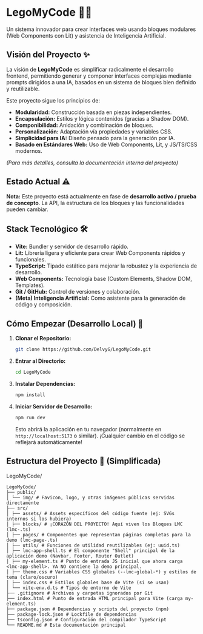 # LegoMyCode 🧱🤖

Un sistema innovador para crear interfaces web usando bloques modulares (Web Components con Lit) y asistencia de Inteligencia Artificial.

## Visión del Proyecto ✨

La visión de **LegoMyCode** es simplificar radicalmente el desarrollo frontend, permitiendo generar y componer interfaces complejas mediante prompts dirigidos a una IA, basados en un sistema de bloques bien definido y reutilizable.

Este proyecto sigue los principios de:

*   **Modularidad:** Construcción basada en piezas independientes.
*   **Encapsulación:** Estilos y lógica contenidos (gracias a Shadow DOM).
*   **Componibilidad:** Anidación y combinación de bloques.
*   **Personalización:** Adaptación vía propiedades y variables CSS.
*   **Simplicidad para IA:** Diseño pensado para la generación por IA.
*   **Basado en Estándares Web:** Uso de Web Components, Lit, y JS/TS/CSS modernos.

_(Para más detalles, consulta la documentación interna del proyecto)_

## Estado Actual ⚠️

**Nota:** Este proyecto está actualmente en fase de **desarrollo activo / prueba de concepto**. La API, la estructura de los bloques y las funcionalidades pueden cambiar.

## Stack Tecnológico 🛠️

*   **Vite:** Bundler y servidor de desarrollo rápido.
*   **Lit:** Librería ligera y eficiente para crear Web Components rápidos y funcionales.
*   **TypeScript:** Tipado estático para mejorar la robustez y la experiencia de desarrollo.
*   **Web Components:** Tecnología base (Custom Elements, Shadow DOM, Templates).
*   **Git / GitHub:** Control de versiones y colaboración.
*   **(Meta) Inteligencia Artificial:** Como asistente para la generación de código y composición.

## Cómo Empezar (Desarrollo Local) 🚀

1.  **Clonar el Repositorio:**
    ```bash
    git clone https://github.com/DelvyG/LegoMyCode.git
    ```
2.  **Entrar al Directorio:**
    ```bash
    cd LegoMyCode
    ```
3.  **Instalar Dependencias:**
    ```bash
    npm install
    ```
4.  **Iniciar Servidor de Desarrollo:**
    ```bash
    npm run dev
    ```
    Esto abrirá la aplicación en tu navegador (normalmente en `http://localhost:5173` o similar). ¡Cualquier cambio en el código se reflejará automáticamente!

## Estructura del Proyecto 📁 (Simplificada)

LegoMyCode/

```text
LegoMyCode/
├── public/
│ └── img/ # Favicon, logo, y otras imágenes públicas servidas directamente
├── src/
│ ├── assets/ # Assets específicos del código fuente (ej: SVGs internos si los hubiera)
│ ├── blocks/ # ¡CORAZÓN DEL PROYECTO! Aquí viven los Bloques LMC (lmc-.ts)
│ ├── pages/ # Componentes que representan páginas completas para la demo (lmc-page-.ts)
│ ├── utils/ # Funciones de utilidad reutilizables (ej: uuid.ts)
│ ├── lmc-app-shell.ts # El componente "Shell" principal de la aplicación demo (Navbar, Footer, Router Outlet)
│ ├── my-element.ts # Punto de entrada JS inicial que ahora carga <lmc-app-shell>. YA NO contiene la demo principal.
│ ├── theme.css # Variables CSS globales (--lmc-global-*) y estilos de tema (claro/oscuro)
│ ├── index.css # Estilos globales base de Vite (si se usan)
│ └── vite-env.d.ts # Tipos de entorno de Vite
├── .gitignore # Archivos y carpetas ignorados por Git
├── index.html # Punto de entrada HTML principal para Vite (carga my-element.ts)
├── package.json # Dependencias y scripts del proyecto (npm)
├── package-lock.json # Lockfile de dependencias
├── tsconfig.json # Configuración del compilador TypeScript
└── README.md # Esta documentación principal

```

